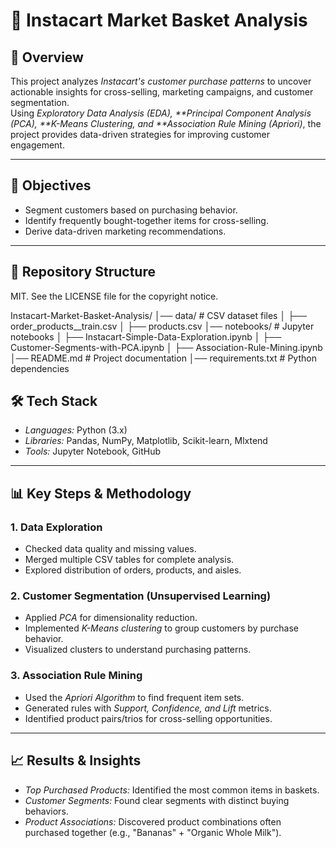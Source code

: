# 🛒 Instacart Market Basket Analysis

## 📌 Overview
This project analyzes *Instacart's customer purchase patterns* to uncover actionable insights for cross-selling, marketing campaigns, and customer segmentation.  
Using *Exploratory Data Analysis (EDA), **Principal Component Analysis (PCA), **K-Means Clustering, and **Association Rule Mining (Apriori)*, the project provides data-driven strategies for improving customer engagement.

---

## 🎯 Objectives
- Segment customers based on purchasing behavior.
- Identify frequently bought-together items for cross-selling.
- Derive data-driven marketing recommendations.

---

## 📂 Repository Structure
MIT. See the LICENSE file for the copyright notice.

Instacart-Market-Basket-Analysis/
│── data/ # CSV dataset files
│ ├── order_products__train.csv
│ ├── products.csv
│── notebooks/ # Jupyter notebooks
│ ├── Instacart-Simple-Data-Exploration.ipynb
│ ├── Customer-Segments-with-PCA.ipynb
│ ├── Association-Rule-Mining.ipynb
│── README.md # Project documentation
│── requirements.txt # Python dependencies

## 🛠 Tech Stack
- *Languages:* Python (3.x)
- *Libraries:* Pandas, NumPy, Matplotlib, Scikit-learn, Mlxtend
- *Tools:* Jupyter Notebook, GitHub

---

## 📊 Key Steps & Methodology
### 1. Data Exploration
- Checked data quality and missing values.
- Merged multiple CSV tables for complete analysis.
- Explored distribution of orders, products, and aisles.

### 2. Customer Segmentation (Unsupervised Learning)
- Applied *PCA* for dimensionality reduction.
- Implemented *K-Means clustering* to group customers by purchase behavior.
- Visualized clusters to understand purchasing patterns.

### 3. Association Rule Mining
- Used the *Apriori Algorithm* to find frequent item sets.
- Generated rules with *Support, Confidence, and Lift* metrics.
- Identified product pairs/trios for cross-selling opportunities.

---

## 📈 Results & Insights
- *Top Purchased Products:* Identified the most common items in baskets.
- *Customer Segments:* Found clear segments with distinct buying behaviors.
- *Product Associations:* Discovered product combinations often purchased together (e.g., "Bananas" + "Organic Whole Milk").
